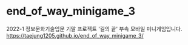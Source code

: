 # end_of_way_minigame_3
2022-1 정보문화기술입문 기말 프로젝트 '길의 끝' 부속 모바일 미니게임입니다. https://taejung1205.github.io/end_of_way_minigame_3/
